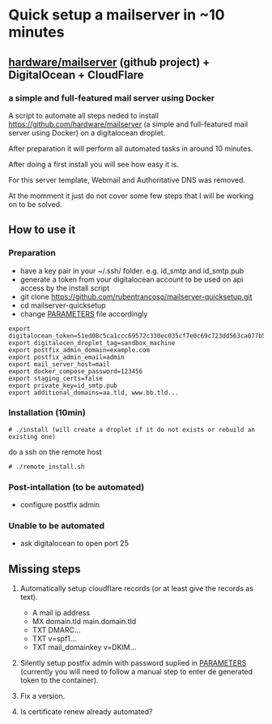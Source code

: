 # Quick setup a mailserver in ~10 minutes
## [hardware/mailserver](https://github.com/hardware/mailserver) (github project) + DigitalOcean + CloudFlare
### a simple and full-featured mail server using Docker

A script to automate all steps neded to install https://github.com/hardware/mailserver (a simple and full-featured mail server using Docker) on a digitalocean droplet.

After preparation it will perform all automated tasks in around 10 minutes.

After doing a first install you will see how easy it is.

For this server template, Webmail and Authoritative DNS was removed.

At the momment it just do not cover some few steps that I will be working on to be solved.

## How to use it

### Preparation

- have a key pair in your ~/.ssh/ folder. e.g. id_smtp and id_smtp.pub
- generate a token from your digitalocean account to be used on api access by the install script
- git clone https://github.com/rubentrancoso/mailserver-quicksetup.git
- cd mailserver-quicksetup
- change [PARAMETERS](PARAMETERS) file accordingly

```
export digitalocean_token=51ed08c5ca1ccc69572c330ec035cf7e0c69c723dd563ca077b51d2cbf6ba066
export digitalocen_droplet_tag=sandbox_machine
export postfix_admin_domain=example.com
export postfix_admin_email=admin
export mail_server_host=mail
export docker_compose_password=123456
export staging_certs=false
export private_key=id_smtp.pub
export additional_domains=aa.tld, www.bb.tld...
```

### Installation (10min)
```
# ./install (will create a droplet if it do not exists or rebuild an existing one)
```

do a ssh on the remote host

```
# ./remote_install.sh
```
### Post-intallation (to be automated)

- configure postfix admin

### Unable to be automated

- ask digitalocean to open port 25

## Missing steps

1. Automatically setup cloudflare records (or at least give the records as text).

   - A mail ip address
   - MX domain.tld main.domain.tld
   - TXT DMARC...
   - TXT v=spf1...
   - TXT mail_domainkey v=DKIM...
   
2. Silently setup postfix admin with password suplied in [PARAMETERS](PARAMETERS) (currently you will need to follow a manual step to enter de generated token to the container).

3. Fix a version.

4. Is certificate renew already automated?

